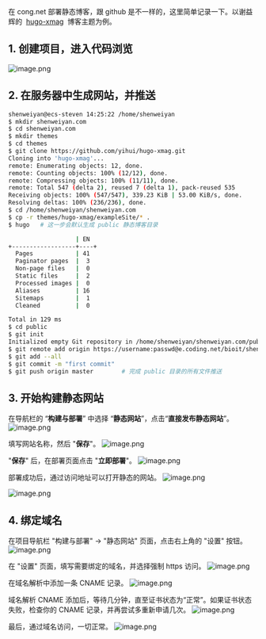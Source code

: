 在 cong.net 部署静态博客，跟 github 是不一样的，这里简单记录一下。以谢益辉的  [hugo-xmag](https://github.com/yihui/hugo-xmag)  博客主题为例。

## 1. 创建项目，进入代码浏览

![image.png](https://cdn.nlark.com/yuque/0/2019/png/126032/1575440647377-1c547ee2-4757-4339-9781-cb15263cdea6.png#height=680&id=lgPIT&originHeight=680&originWidth=644&originalType=binary&ratio=1&size=96913&status=done&style=none&width=644)

## 2. 在服务器中生成网站，并推送

```bash
shenweiyan@ecs-steven 14:25:22 /home/shenweiyan
$ mkdir shenweiyan.com
$ cd shenweiyan.com
$ mkdir themes
$ cd themes
$ git clone https://github.com/yihui/hugo-xmag.git
Cloning into 'hugo-xmag'...
remote: Enumerating objects: 12, done.
remote: Counting objects: 100% (12/12), done.
remote: Compressing objects: 100% (11/11), done.
remote: Total 547 (delta 2), reused 7 (delta 1), pack-reused 535
Receiving objects: 100% (547/547), 339.23 KiB | 53.00 KiB/s, done.
Resolving deltas: 100% (236/236), done.
$ cd /home/shenweiyan/shenweiyan.com
$ cp -r themes/hugo-xmag/exampleSite/* .
$ hugo   # 这一步会默认生成 public 静态博客目录

                   | EN
+------------------+----+
  Pages            | 41
  Paginator pages  |  3
  Non-page files   |  0
  Static files     |  2
  Processed images |  0
  Aliases          | 16
  Sitemaps         |  1
  Cleaned          |  0

Total in 129 ms
$ cd public
$ git init
Initialized empty Git repository in /home/shenweiyan/shenweiyan.com/public/.git/
$ git remote add origin https://username:passwd@e.coding.net/bioit/shenweiyan.com.git
$ git add --all
$ git commit -m "first commit"
$ git push origin master        # 完成 public 目录的所有文件推送
```

## 3. 开始构建静态网站

在导航栏的 “**构建与部署**” 中选择 “**静态网站**”，点击“**直接发布静态网站**”。
![image.png](https://cdn.nlark.com/yuque/0/2019/png/126032/1575441226502-a901a77e-cbd1-4411-995e-4ee7797fdb5a.png#height=680&id=ofdcU&originHeight=680&originWidth=1020&originalType=binary&ratio=1&size=131262&status=done&style=none&width=1020)

填写网站名称，然后 "**保存**"。
![image.png](https://cdn.nlark.com/yuque/0/2019/png/126032/1575441406356-59268eb4-5a9e-4730-8d3c-f47ef4e3139c.png#height=680&id=Q9mKi&originHeight=680&originWidth=1020&originalType=binary&ratio=1&size=103511&status=done&style=none&width=1020)

"**保存**" 后，在部署页面点击 "**立即部署**"。
![image.png](https://cdn.nlark.com/yuque/0/2019/png/126032/1575441668729-d77691e2-1b21-4f14-8754-6f1f5f09378d.png#height=680&id=IrWX0&originHeight=680&originWidth=1020&originalType=binary&ratio=1&size=113449&status=done&style=none&width=1020)

部署成功后，通过访问地址可以打开静态的网站。
![image.png](https://cdn.nlark.com/yuque/0/2019/png/126032/1575441748045-41ec5429-1705-40eb-ad10-d5f3a49e4488.png#height=680&id=LuXsX&originHeight=680&originWidth=1020&originalType=binary&ratio=1&size=102889&status=done&style=none&width=1020)

![image.png](https://cdn.nlark.com/yuque/0/2019/png/126032/1575441846673-27751544-6bdc-4baf-a7d3-bcd7ff057312.png#height=693&id=lNe3t&originHeight=693&originWidth=1020&originalType=binary&ratio=1&size=204624&status=done&style=none&width=1020)

## 4. 绑定域名

在项目导航栏 "构建与部署" → "静态网站" 页面，点击右上角的 "设置" 按钮。
![image.png](https://cdn.nlark.com/yuque/0/2019/png/126032/1575441961453-8aea90a3-ea88-4e85-b2dc-4bbfca51f184.png#height=693&id=ZBYae&originHeight=693&originWidth=1020&originalType=binary&ratio=1&size=97335&status=done&style=none&width=1020)

在 "设置" 页面，填写需要绑定的域名，并选择强制 https 访问。
![image.png](https://cdn.nlark.com/yuque/0/2019/png/126032/1575442149333-7b6fed1e-c879-401c-8875-d40572a52f26.png#height=693&id=RSy3F&originHeight=693&originWidth=1020&originalType=binary&ratio=1&size=122835&status=done&style=none&width=1020)

在域名解析中添加一条 CNAME 记录。
![image.png](https://cdn.nlark.com/yuque/0/2019/png/126032/1575442326430-129f4240-1b0e-473b-b903-77f669736075.png#height=467&id=Zc5xz&originHeight=467&originWidth=657&originalType=binary&ratio=1&size=24903&status=done&style=none&width=657)

域名解析 CNAME 添加后，等待几分钟，直至证书状态为“正常”。如果证书状态失败，检查你的 CNAME 记录，并再尝试多重新申请几次。
![image.png](https://cdn.nlark.com/yuque/0/2019/png/126032/1575442466874-5e6ef929-2cc2-430c-b65c-5065208fed36.png#height=693&id=TFpVA&originHeight=693&originWidth=1020&originalType=binary&ratio=1&size=131532&status=done&style=none&width=1020)

最后，通过域名访问，一切正常。
![image.png](https://cdn.nlark.com/yuque/0/2019/png/126032/1575442724369-205d0da3-1284-4c36-8981-95eee6f24791.png#height=693&id=uZAaU&originHeight=693&originWidth=1020&originalType=binary&ratio=1&size=216060&status=done&style=none&width=1020)
